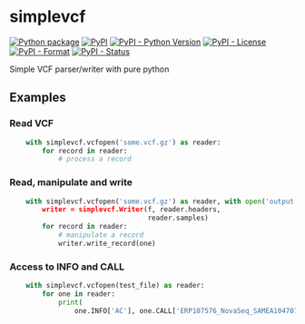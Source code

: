 # simplevcf

[![Python package](https://github.com/informationsea/simplevcf-py/workflows/Python%20package/badge.svg)](https://github.com/informationsea/simplevcf-py/actions)
[![PyPI](https://img.shields.io/pypi/v/simplevcf)](https://pypi.org/project/simplevcf/)
[![PyPI - Python Version](https://img.shields.io/pypi/pyversions/simplevcf)](https://pypi.org/project/simplevcf/)
[![PyPI - License](https://img.shields.io/pypi/l/simplevcf)](https://pypi.org/project/simplevcf/)
[![PyPI - Format](https://img.shields.io/pypi/format/simplevcf)](https://pypi.org/project/simplevcf/)
[![PyPI - Status](https://img.shields.io/pypi/status/simplevcf)](https://pypi.org/project/simplevcf/)

Simple VCF parser/writer with pure python

## Examples

### Read VCF

```python
    with simplevcf.vcfopen('some.vcf.gz') as reader:
        for record in reader:
            # process a record
```


### Read, manipulate and write

```python
    with simplevcf.vcfopen('some.vcf.gz') as reader, with open('output.vcf) as f:
        writer = simplevcf.Writer(f, reader.headers,
                                  reader.samples)
        for record in reader:
            # manipulate a record
            writer.write_record(one)
```

### Access to INFO and CALL

```python
    with simplevcf.vcfopen(test_file) as reader:
        for one in reader:
            print(
                one.INFO['AC'], one.CALL['ERP107576_NovaSeq_SAMEA104707359']['GT'][0])
```